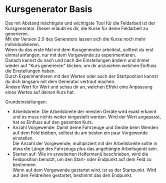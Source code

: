 # Kursgenerator Basis

  
Das mit Abstand mächtigste und wichtigste Tool für die Feldarbeit ist der Kursgenerator. Dieser erlaubt es dir, die Kurse für deine Feldarbeit zu generieren.  
Mit der Version 2.0 des Generators lassen sich die Kurse noch mehr individualisieren.  
Wenn du das erste Mal mit dem Kursgenerator arbeitest, solltest du erst einmal anfangen, nur mit dem Vorgewende zu experimentieren.  
Danach kannst du nach und nach die Einstellungen ändern und immer wieder auf "Kurs generieren" klicken, um dir anzusehen welchen Einfluss die Einstellungen haben.  
Durch Experimentieren mit den Werten oder auch der Startposition kannst du dich langsam mit dem Generator vertraut machen.  
Ändere Wert für Wert und schau dir an, welchen Effekt eine Anpassung eines Wertes auf deinen Kurs hat.  


  
Grundeinstellungen:  
- Arbeitsbreite: Die Arbeitsbreite der meisten Geräte wird exakt erkannt und es muss nichts weiter eingestellt werden. Wird der Wert angepasst, hat es Einfluss auf den gesamten Kurs.  
- Anzahl Vorgewende: Damit deine Fahrzeuge und Geräte beim Wenden auf dem Feld bleiben, solltest du am besten ein paar Vorgewende einstellen.  
Die Anzahl der Vorgewende, multipliziert mit der Arbeitsbreite sollte in etwa die Länge des Fahrzeugs plus das angehängte Arbeitsgerät sein.  
- Starten auf: Wie im erweiterten Helfermenü beschrieben, wird die Feldposition benutzt, um den Start- oder Endpunkt auf dem Feld zu bestimmen.  
Wenn auf dem Vorgewende gestartet wird, ist es der Startpunkt. Wird auf den Feldreihen gestartet, bestimmt das den Endpunkt.  


